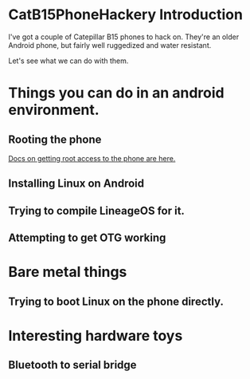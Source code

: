 # CatB15PhoneHackery Introduction

I've got a couple of Catepillar B15 phones to hack on.  They're an older Android phone, but fairly well ruggedized and water resistant.

Let's see what we can do with them.

# Things you can do in an android environment.

## Rooting the phone

[Docs on getting root access to the phone are here.](https://pcoueffin.github.io/CatB15PhoneHackery/rooting/)

## Installing Linux on Android

## Trying to compile LineageOS for it.

## Attempting to get OTG working

# Bare metal things

## Trying to boot Linux on the phone directly.

# Interesting hardware toys

## Bluetooth to serial bridge


